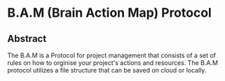 # B.A.M (Brain Action Map) Protocol

## Abstract

The B.A.M is a Protocol for project management that consists of a set of rules on how
 to orginise your project's actions and resources. The B.A.M protocol utilizes a file structure that can be saved on cloud or locally.

 

